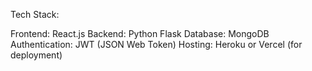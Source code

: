 Tech Stack:

Frontend: React.js
Backend: Python Flask
Database: MongoDB
Authentication: JWT (JSON Web Token)
Hosting: Heroku or Vercel (for deployment)
